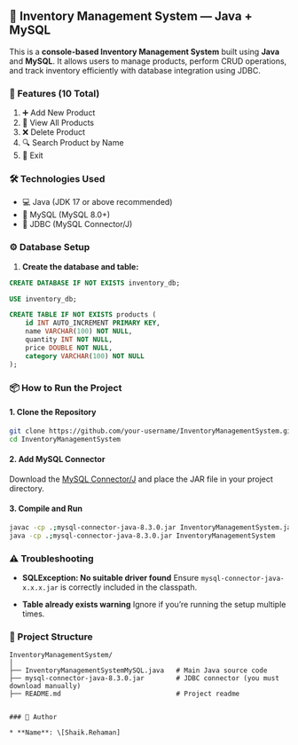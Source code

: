 

## 🛒 Inventory Management System — Java + MySQL

This is a **console-based Inventory Management System** built using **Java** and **MySQL**. It allows users to manage products, perform CRUD operations, and track inventory efficiently with database integration using JDBC.



### 📌 Features (10 Total)

1. ➕ Add New Product
2. 📄 View All Products
3. ❌ Delete Product
4. 🔍 Search Product by Name
5. 🚪 Exit



### 🛠 Technologies Used

* 💻 Java (JDK 17 or above recommended)
* 🐬 MySQL (MySQL 8.0+)
* 🔗 JDBC (MySQL Connector/J)



### ⚙️ Database Setup

1. **Create the database and table:**

```sql
CREATE DATABASE IF NOT EXISTS inventory_db;

USE inventory_db;

CREATE TABLE IF NOT EXISTS products (
    id INT AUTO_INCREMENT PRIMARY KEY,
    name VARCHAR(100) NOT NULL,
    quantity INT NOT NULL,
    price DOUBLE NOT NULL,
    category VARCHAR(100) NOT NULL
);
```


### 📦 How to Run the Project

#### 1. Clone the Repository

```bash
git clone https://github.com/your-username/InventoryManagementSystem.git
cd InventoryManagementSystem
```

#### 2. Add MySQL Connector

Download the [MySQL Connector/J](https://dev.mysql.com/downloads/connector/j/) and place the JAR file in your project directory.

#### 3. Compile and Run

```bash
javac -cp .;mysql-connector-java-8.3.0.jar InventoryManagementSystem.java
java -cp .;mysql-connector-java-8.3.0.jar InventoryManagementSystem
```


### ⚠️ Troubleshooting

* **SQLException: No suitable driver found**
  Ensure `mysql-connector-java-x.x.x.jar` is correctly included in the classpath.

* **Table already exists warning**
  Ignore if you’re running the setup multiple times.



### 📁 Project Structure

```
InventoryManagementSystem/
│
├── InventoryManagementSystemMySQL.java   # Main Java source code
├── mysql-connector-java-8.3.0.jar        # JDBC connector (you must download manually)
├── README.md                             # Project readme


### 🙋 Author

* **Name**: \[Shaik.Rehaman]




